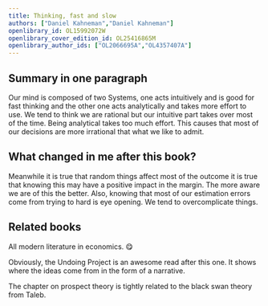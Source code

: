 ```yaml
---
title: Thinking, fast and slow
authors: ["Daniel Kahneman","Daniel Kahneman"]
openlibrary_id: OL15992072W
openlibrary_cover_edition_id: OL25416865M
openlibrary_author_ids: ["OL2066695A","OL4357407A"]
---
```


## Summary in one paragraph

Our mind is composed of two Systems, one acts intuitively and is good for fast thinking and the other one acts analytically and takes more effort to use. We tend to think we are rational but our intuitive part takes over most of the time. Being analytical takes too much effort. This causes that most of our decisions are more irrational that what we like to admit.

## What changed in me after this book?

Meanwhile it is true that random things affect most of the outcome it is true that knowing this may have a positive impact in the margin. The more aware we are of this the better. Also, knowing that most of our estimation errors come from trying to hard is eye opening. We tend to overcomplicate things.

## Related books

All modern literature in economics. 😋

Obviously, the Undoing Project is an awesome read after this one. It shows where the ideas come from in the form of a narrative.

The chapter on prospect theory is tightly related to the black swan theory from Taleb.